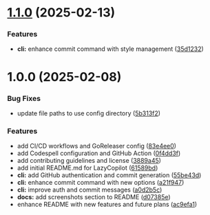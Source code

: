 # [1.1.0](https://github.com/mr687/lazycopilot/compare/v1.0.0...v1.1.0) (2025-02-13)


### Features

* **cli:** enhance commit command with style management ([35d1232](https://github.com/mr687/lazycopilot/commit/35d1232f8267d042479f663151e9d2b91c7bfc29))

# 1.0.0 (2025-02-08)


### Bug Fixes

* update file paths to use config directory ([5b313f2](https://github.com/mr687/lazycopilot/commit/5b313f2fdab7406739bbcfd53ddc4ed1e7573fa0))


### Features

* add CI/CD workflows and GoReleaser config ([83e4ee0](https://github.com/mr687/lazycopilot/commit/83e4ee0ef2a546b6a710f114bcb2010355c6dcc6))
* add Codespell configuration and GitHub Action ([0f4dd3f](https://github.com/mr687/lazycopilot/commit/0f4dd3f40f54970242ed458a60214b3233f15029))
* add contributing guidelines and license ([3889a45](https://github.com/mr687/lazycopilot/commit/3889a457f88fe11c8654d87838767ff881fb0a11))
* add initial README.md for LazyCopilot ([61589bd](https://github.com/mr687/lazycopilot/commit/61589bd2e3fdea2dd3b68a42952104bbdd3e7db1))
* **cli:** add GitHub authentication and commit generation ([55be43d](https://github.com/mr687/lazycopilot/commit/55be43d5a635f6e9f51fd54ef52fc6edfcfe0060))
* **cli:** enhance commit command with new options ([a21f947](https://github.com/mr687/lazycopilot/commit/a21f94788e7b0fb75bf2266a351e8a6b373e4b64))
* **cli:** improve auth and commit messages ([a0d2b5c](https://github.com/mr687/lazycopilot/commit/a0d2b5ce9b9a3cc4c8ab4a93d8151594061e6b7e))
* **docs:** add screenshots section to README ([d07385e](https://github.com/mr687/lazycopilot/commit/d07385e8dc911fd5cd39335184854f8e8addbce3))
* enhance README with new features and future plans ([ac9efa1](https://github.com/mr687/lazycopilot/commit/ac9efa14c4d7b584aff3741cce48f1c55362515e))
